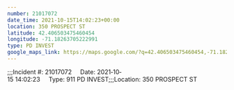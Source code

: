 ```yaml
---
number: 21017072
date_time: 2021-10-15T14:02:23+00:00
location: 350 PROSPECT ST
latitude: 42.406503475460454
longitude: -71.18263705222991
type: PD INVEST
google_maps_link: https://maps.google.com/?q=42.406503475460454,-71.18263705222991
---
```


;;;Incident #: 21017072     Date: 2021‐10‐15 14:02:23     Type: 911 PD INVEST;;;Location: 350 PROSPECT ST
